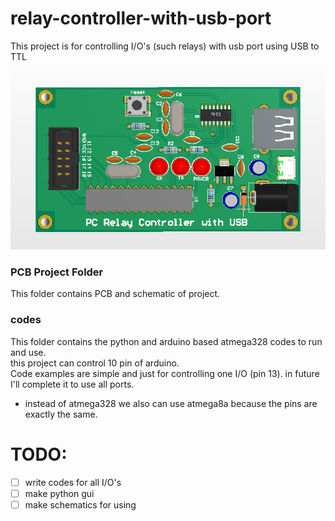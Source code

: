 # relay-controller-with-usb-port
This project is for controlling I/O's (such relays) with usb port using USB to TTL

![screenshot](./images/pcb3.png)

### PCB Project Folder
This folder contains PCB and schematic of project.

### codes
This folder contains the python and arduino based atmega328 codes to run and use.<br>
this project can control 10 pin of arduino.<br>
Code examples are simple and just for controlling one I/O (pin 13). in future I'll complete it to use all ports.

- instead of atmega328 we also can use atmega8a because the pins are exactly the same.

# TODO:
- [ ] write codes for all I/O's
- [ ] make python gui
- [ ] make schematics for using
